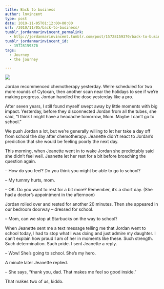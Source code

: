 ```yaml
---
title: Back to business
author: lmvincent
type: post
date: 2010-11-05T01:12:00+00:00
url: /2010/11/05/back-to-business/
tumblr_jordanmarinvincent_permalink:
  - http://jordanmarinvincent.tumblr.com/post/15728159370/back-to-business
tumblr_jordanmarinvincent_id:
  - 15728159370
tags:
  - Journey
  - the journey

---
```

![][1]

Jordan recommenced chemotherapy yesterday. We&rsquo;re scheduled for two more rounds of Cytoxan, then another scan near the holidays to see if we&rsquo;re making progress. Jordan handled the dose yesterday like a pro.

After seven years, I still found myself swept away by little moments with big impact. Yesterday, before they disconnected Jordan from all the tubes, she said, &ldquo;I think I might have a headache tomorrow, Mom. Maybe I can&rsquo;t go to school.&rdquo;

We push Jordan a lot, but we&rsquo;re generally willing to let her take a day off from school the day after chemotherapy. Jeanette didn&rsquo;t react to Jordan&rsquo;s prediction that she would be feeling poorly the next day.

This morning, when Jeanette went in to wake Jordan she predictably said she didn&rsquo;t feel well. Jeanette let her rest for a bit before broaching the question again.

&ndash; How do you feel? Do you think you might be able to go to school?

&ndash; My tummy hurts, mom.

&ndash; OK. Do you want to rest for a bit more? Remember, it&rsquo;s a short day. (She had a doctor&rsquo;s appointment in the afternoon)

Jordan rolled over and rested for another 20 minutes. Then she appeared in our bedroom doorway &ndash; dressed for school.

&ndash; Mom, can we stop at Starbucks on the way to school?

When Jeanette sent me a text message telling me that Jordan went to school today, I had to stop what I was doing and just admire my daughter. I can&rsquo;t explain how proud I am of her in moments like these. Such strength. Such determination. Such pride. I sent Jeanette a reply.

&ndash; Wow! She&rsquo;s going to school. She&rsquo;s my hero.

A minute later Jeanette replied.

&ndash; She says, &ldquo;thank you, dad. That makes me feel so good inside.&rdquo;

That makes two of us, kiddo.

 [1]: http://media.tumblr.com/tumblr_lyvy1tRv1u1r5aaue.jpg
